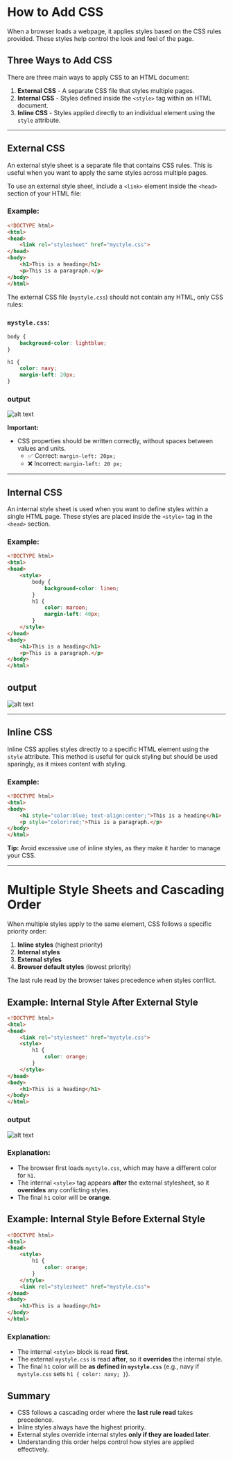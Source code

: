 # How to Add CSS

When a browser loads a webpage, it applies styles based on the CSS rules provided. These styles help control the look and feel of the page.

## Three Ways to Add CSS
There are three main ways to apply CSS to an HTML document:

1. **External CSS** - A separate CSS file that styles multiple pages.
2. **Internal CSS** - Styles defined inside the `<style>` tag within an HTML document.
3. **Inline CSS** - Styles applied directly to an individual element using the `style` attribute.

---

## External CSS
An external style sheet is a separate file that contains CSS rules. This is useful when you want to apply the same styles across multiple pages.

To use an external style sheet, include a `<link>` element inside the `<head>` section of your HTML file:

### Example:
```html
<!DOCTYPE html>
<html>
<head>
    <link rel="stylesheet" href="mystyle.css">
</head>
<body>
    <h1>This is a heading</h1>
    <p>This is a paragraph.</p>
</body>
</html>
```

The external CSS file (`mystyle.css`) should not contain any HTML, only CSS rules:

### `mystyle.css`:
```css
body {
    background-color: lightblue;
}

h1 {
    color: navy;
    margin-left: 20px;
}
```

### output
![alt text](./images/image.png)

**Important:**
- CSS properties should be written correctly, without spaces between values and units.
  - ✅ Correct: `margin-left: 20px;`
  - ❌ Incorrect: `margin-left: 20 px;`

---

## Internal CSS
An internal style sheet is used when you want to define styles within a single HTML page. These styles are placed inside the `<style>` tag in the `<head>` section.

### Example:
```html
<!DOCTYPE html>
<html>
<head>
    <style>
        body {
            background-color: linen;
        }
        h1 {
            color: maroon;
            margin-left: 40px;
        }
    </style>
</head>
<body>
    <h1>This is a heading</h1>
    <p>This is a paragraph.</p>
</body>
</html>
```

## output
![alt text](./images/image2.png)


---

## Inline CSS
Inline CSS applies styles directly to a specific HTML element using the `style` attribute. This method is useful for quick styling but should be used sparingly, as it mixes content with styling.

### Example:
```html
<!DOCTYPE html>
<html>
<body>
    <h1 style="color:blue; text-align:center;">This is a heading</h1>
    <p style="color:red;">This is a paragraph.</p>
</body>
</html>
```

**Tip:** Avoid excessive use of inline styles, as they make it harder to manage your CSS.

---

# Multiple Style Sheets and Cascading Order

When multiple styles apply to the same element, CSS follows a specific priority order:

1. **Inline styles** (highest priority)
2. **Internal styles**
3. **External styles**
4. **Browser default styles** (lowest priority)

The last rule read by the browser takes precedence when styles conflict.

## Example: Internal Style After External Style

```html
<!DOCTYPE html>
<html>
<head>
    <link rel="stylesheet" href="mystyle.css">
    <style>
        h1 {
            color: orange;
        }
    </style>
</head>
<body>
    <h1>This is a heading</h1>
</body>
</html>
```

### output
![alt text](./images/image3.png)

### Explanation:
- The browser first loads `mystyle.css`, which may have a different color for `h1`.
- The internal `<style>` tag appears **after** the external stylesheet, so it **overrides** any conflicting styles.
- The final `h1` color will be **orange**.

## Example: Internal Style Before External Style

```html
<!DOCTYPE html>
<html>
<head>
    <style>
        h1 {
            color: orange;
        }
    </style>
    <link rel="stylesheet" href="mystyle.css">
</head>
<body>
    <h1>This is a heading</h1>
</body>
</html>
```

### Explanation:
- The internal `<style>` block is read **first**.
- The external `mystyle.css` is read **after**, so it **overrides** the internal style.
- The final `h1` color will be **as defined in `mystyle.css`** (e.g., navy if `mystyle.css` sets `h1 { color: navy; }`).

## Summary
- CSS follows a cascading order where the **last rule read** takes precedence.
- Inline styles always have the highest priority.
- External styles override internal styles **only if they are loaded later**.
- Understanding this order helps control how styles are applied effectively.
